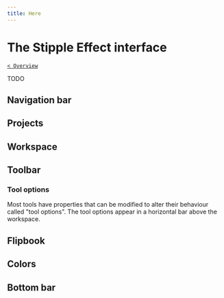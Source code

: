 ```yaml
---
title: Here
---
```


# The Stipple Effect interface

[`< Overview`](overview.md)

TODO

## Navigation bar

## Projects

## Workspace

## Toolbar

### Tool options

Most tools have properties that can be modified to alter their behaviour called "tool options". The tool options appear in a horizontal bar above the workspace.

## Flipbook

## Colors

## Bottom bar